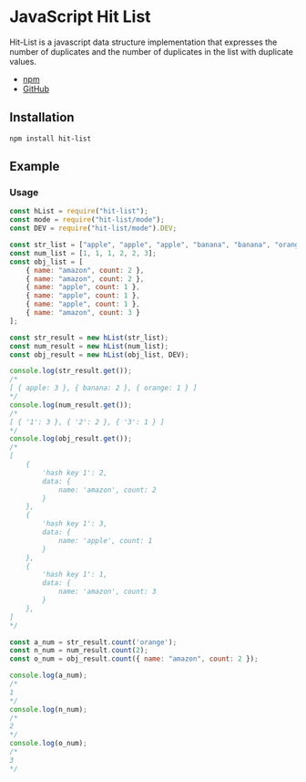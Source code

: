 # JavaScript Hit List

Hit-List is a javascript data structure implementation that expresses the number of duplicates and the number of duplicates in the list with duplicate values.

* [npm](https://www.npmjs.com/package/hit-list)
* [GitHub](https://github.com/Mineru98/hit-list) 

## Installation

```shell script
npm install hit-list
```

## Example

### Usage
```javascript
const hList = require("hit-list");
const mode = require("hit-list/mode");
const DEV = require("hit-list/mode").DEV;

const str_list = ["apple", "apple", "apple", "banana", "banana", "orange"];
const num_list = [1, 1, 1, 2, 2, 3];
const obj_list = [
	{ name: "amazon", count: 2 },
	{ name: "amazon", count: 2 },
	{ name: "apple", count: 1 },
	{ name: "apple", count: 1 },
	{ name: "apple", count: 1 },
	{ name: "amazon", count: 3 }
];

const str_result = new hList(str_list);
const num_result = new hList(num_list);
const obj_result = new hList(obj_list, DEV);

console.log(str_result.get());
/*
[ { apple: 3 }, { banana: 2 }, { orange: 1 } ]
*/
console.log(num_result.get());
/*
[ { '1': 3 }, { '2': 2 }, { '3': 1 } ]
*/
console.log(obj_result.get());
/*
[
	{
		'hash key 1': 2,
		data: {
			name: 'amazon', count: 2
		}
	},
	{
		'hash key 1': 3,
		data: {
			name: 'apple', count: 1
		}
	},
	{
		'hash key 1': 1,
		data: {
			name: 'amazon', count: 3
		}
	},
]
*/

const a_num = str_result.count('orange');
const n_num = num_result.count(2);
const o_num = obj_result.count({ name: "amazon", count: 2 });

console.log(a_num);
/*
1
*/
console.log(n_num);
/*
2
*/
console.log(o_num);
/*
3
*/

```
